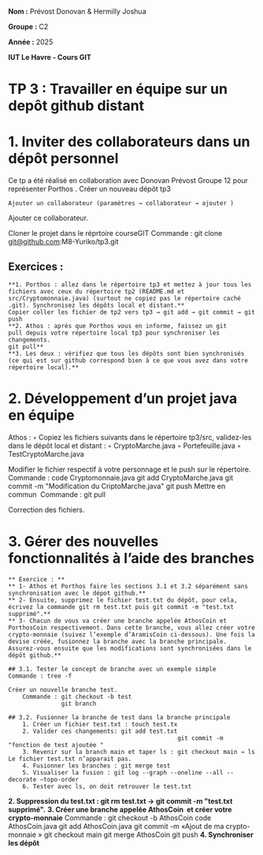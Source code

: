 **Nom :** Prévost Donovan & Hermilly Joshua

**Groupe :** C2

**Année :** 2025

**IUT Le Havre - Cours GIT**

# TP 3 : Travailler en équipe sur un depôt github distant

# 1. Inviter des collaborateurs dans un dépôt personnel
Ce tp a été réalisé en collaboration avec Donovan Prévost Groupe 12 pour représenter Porthos .
	Créer un nouveau dépôt tp3

	Ajouter un collaborateur (paramètres → collaborateur → ajouter )

Ajouter ce collaborateur.

Cloner le projet dans le réprtoire courseGIT
Commande : git clone git@github.com:M8-Yuriko/tp3.git


## Exercices :
	**1. Porthos : allez dans le répertoire tp3 et mettez à jour tous les fichiers avec ceux du répertoire tp2 (README.md et src/Cryptomonnaie.java) (surtout ne copiez pas le répertoire caché .git). Synchronisez les dépôts local et distant.**
	Copier coller les fichier de tp2 vers tp3 → git add → git commit → git push
	**2. Athos : après que Porthos vous en informe, faissez un git pull depuis votre répertoire local tp3 pour synchroniser les changements.
	git pull**
	**3. Les deux : vérifiez que tous les dépôts sont bien synchronisés (ce qui est sur github correspond bien à ce que vous avez dans votre répertoire local).**

# 2. Développement d’un projet java en équipe
Athos :
        ◦ Copiez les fichiers suivants dans le répertoire tp3/src, validez-les dans le dépôt local et distant :
        ◦ CryptoMarche.java
        ◦ Portefeuille.java
        ◦ TestCryptoMarche.java

Modifier le fichier respectif à votre personnage et le push sur le répertoire. 
Commande : code Cryptomonnaie.java
                  git add CryptoMarche.java
                  git commit -m "Modification du CriptoMarche.java"
                 git push
Mettre en commun 
Commande : git pull

Correction des fichiers.

# 3. Gérer des nouvelles fonctionnalités à l’aide des branches
	** Exercice : **
	** 1- Athos et Porthos faire les sections 3.1 et 3.2 séparément sans synchronisation avec le dépot github.**
	** 2- Ensuite, supprimez le fichier test.txt du dépôt, pour cela, écrivez la commande git rm test.txt puis git commit -m "test.txt supprimé".**
	** 3- Chacun de vous va créer une branche appelée AthosCoin et PorthosCoin respectivement. Dans cette branche, vous allez créer votre crypto-monnaie (suivez l’exemple d’AramisCoin ci-dessous). Une fois la devise créée, fusionnez la branche avec la branche principale. Assurez-vous ensuite que les modifications sont synchronisées dans le dépôt github.**
	
	## 3.1. Tester le concept de branche avec un exemple simple
	Commande : tree -f

	Créer un nouvelle branche test. 
		Commande : git checkout -b test
				   git branch

	## 3.2. Fusionner la branche de test dans la branche principale 
		1. Créer un fichier test.txt : touch test.tx
		2. Valider ces changements: git add test.txt
													git commit -m "fonction de test ajoutée "
		3. Revenir sur la branch main et taper ls : git checkout main → ls	Le fichier test.txt n’apparait pas.
		4. Fusionner les branches : git merge test
		5. Visualiser la fusion : git log --graph --oneline --all --decorate –topo-order
		6. Tester avec ls, on doit retrouver le test.txt

**2. Suppression du test.txt :  git rm test.txt →  git commit -m "test.txt supprimé".**
**3. Créer une branche appelée AthosCoin  et créer votre crypto-monnaie**
Commande : git checkout -b AthosCoin
           code AthosCoin.java
           git add AthosCoin.java
           git commit -m «Ajout de ma crypto-monnaie »
           git checkout main
           git merge AthosCoin
           git push
**4. Synchroniser les dépôt**